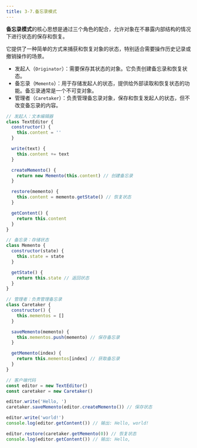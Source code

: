 ```yaml
---
title: 3-7.备忘录模式
---
```


**备忘录模式**的核心思想是通过三个角色的配合，允许对象在不暴露内部结构的情况下进行状态的保存和恢复。

它提供了一种简单的方式来捕获和恢复对象的状态，特别适合需要操作历史记录或撤销操作的场景。

- 发起人（`Originator`）：需要保存其状态的对象。它负责创建备忘录和恢复状态。
- 备忘录（`Memento`）：用于存储发起人的状态，提供给外部读取和恢复状态的功能。备忘录通常是一个不可变对象。
- 管理者（`Caretaker`）：负责管理备忘录对象，保存和恢复发起人的状态，但不改变备忘录的内容。

```js
// 发起人：文本编辑器
class TextEditor {
  constructor() {
    this.content = ''
  }

  write(text) {
    this.content += text
  }

  createMemento() {
    return new Memento(this.content) // 创建备忘录
  }

  restore(memento) {
    this.content = memento.getState() // 恢复状态
  }

  getContent() {
    return this.content
  }
}

// 备忘录：存储状态
class Memento {
  constructor(state) {
    this.state = state
  }

  getState() {
    return this.state // 返回状态
  }
}

// 管理者：负责管理备忘录
class Caretaker {
  constructor() {
    this.mementos = []
  }

  saveMemento(memento) {
    this.mementos.push(memento) // 保存备忘录
  }

  getMemento(index) {
    return this.mementos[index] // 获取备忘录
  }
}

// 客户端代码
const editor = new TextEditor()
const caretaker = new Caretaker()

editor.write('Hello, ')
caretaker.saveMemento(editor.createMemento()) // 保存状态

editor.write('world!')
console.log(editor.getContent()) // 输出: Hello, world!

editor.restore(caretaker.getMemento(0)) // 恢复状态
console.log(editor.getContent()) // 输出: Hello, 
```

